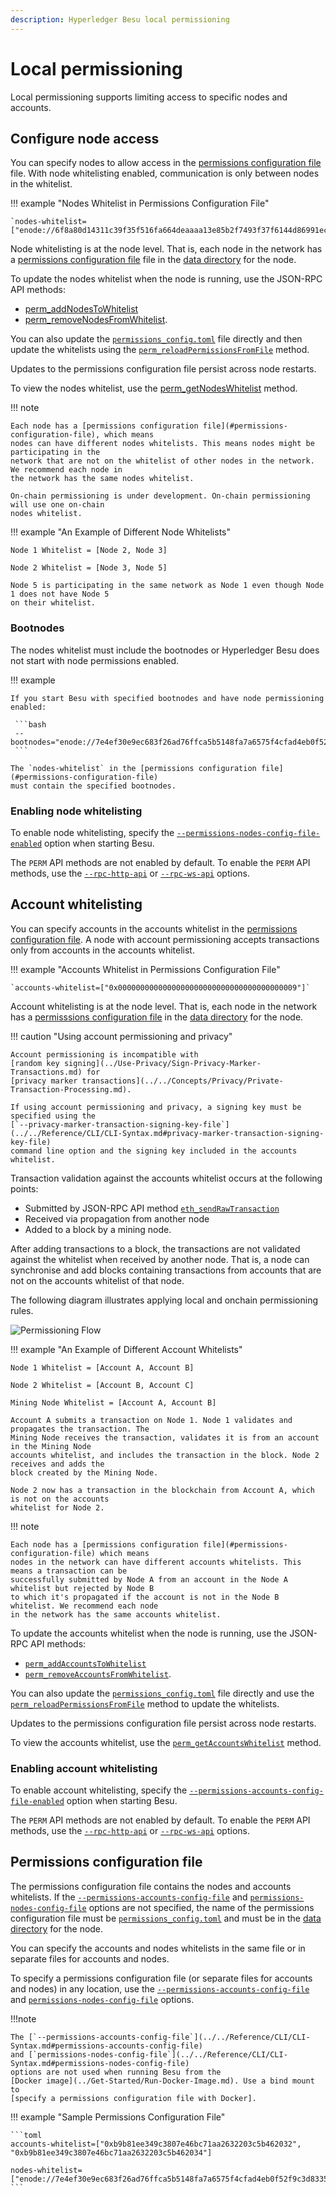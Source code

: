 ```yaml
---
description: Hyperledger Besu local permissioning
---
```


# Local permissioning

Local permissioning supports limiting access to specific nodes and accounts.

## Configure node access

You can specify nodes to allow access in the
[permissions configuration file](#permissions-configuration-file) file. With node whitelisting
enabled, communication is only between nodes in the whitelist.

!!! example "Nodes Whitelist in Permissions Configuration File"

    `nodes-whitelist=["enode://6f8a80d14311c39f35f516fa664deaaaa13e85b2f7493f37f6144d86991ec012937307647bd3b9a82abe2974e1407241d54947bbb39763a4cac9f77166ad92a0@192.168.0.9:4567","enode://6f8a80d14311c39f35f516fa664deaaaa13e85b2f7493f37f6144d86991ec012937307647bd3b9a82abe2974e1407241d54947bbb39763a4cac9f77166ad92a0@192.169.0.9:4568"]`

Node whitelisting is at the node level. That is, each node in the network has a
[permissions configuration file](#permissions-configuration-file) file in the
[data directory](../../Reference/CLI/CLI-Syntax.md#data-path) for the node.

To update the nodes whitelist when the node is running, use the JSON-RPC API methods:

* [perm_addNodesToWhitelist](../../Reference/API-Methods.md#perm_addnodestowhitelist)
* [perm_removeNodesFromWhitelist](../../Reference/API-Methods.md#perm_removenodesfromwhitelist).

You can also update the [`permissions_config.toml`](#permissions-configuration-file) file directly
and then update the whitelists using the
[`perm_reloadPermissionsFromFile`](../../Reference/API-Methods.md#perm_reloadpermissionsfromfile)
method.

Updates to the permissions configuration file persist across node restarts.

To view the nodes whitelist, use the
[perm_getNodesWhitelist](../../Reference/API-Methods.md#perm_getnodeswhitelist) method.

!!! note

    Each node has a [permissions configuration file](#permissions-configuration-file), which means
    nodes can have different nodes whitelists. This means nodes might be participating in the
    network that are not on the whitelist of other nodes in the network. We recommend each node in
    the network has the same nodes whitelist.

    On-chain permissioning is under development. On-chain permissioning will use one on-chain
    nodes whitelist.

!!! example "An Example of Different Node Whitelists"

    Node 1 Whitelist = [Node 2, Node 3]

    Node 2 Whitelist = [Node 3, Node 5]

    Node 5 is participating in the same network as Node 1 even though Node 1 does not have Node 5
    on their whitelist.

### Bootnodes

The nodes whitelist must include the bootnodes or Hyperledger Besu does not start
with node permissions enabled.

!!! example

    If you start Besu with specified bootnodes and have node permissioning enabled:

     ```bash
     --bootnodes="enode://7e4ef30e9ec683f26ad76ffca5b5148fa7a6575f4cfad4eb0f52f9c3d8335f4a9b6f9e66fcc73ef95ed7a2a52784d4f372e7750ac8ae0b544309a5b391a23dd7@127.0.0.1:30303","enode://2feb33b3c6c4a8f77d84a5ce44954e83e5f163e7a65f7f7a7fec499ceb0ddd76a46ef635408c513d64c076470eac86b7f2c8ae4fcd112cb28ce82c0d64ec2c94@127.0.0.1:30304","enode://7b61d5ee4b44335873e6912cb5dd3e3877c860ba21417c9b9ef1f7e500a82213737d4b269046d0669fb2299a234ca03443f25fe5f706b693b3669e5c92478ade@127.0.0.1:30305"
     ```

    The `nodes-whitelist` in the [permissions configuration file](#permissions-configuration-file)
    must contain the specified bootnodes.

### Enabling node whitelisting

To enable node whitelisting, specify the
[`--permissions-nodes-config-file-enabled`](../../Reference/CLI/CLI-Syntax.md#permissions-nodes-config-file-enabled)
option when starting Besu.

The `PERM` API methods are not enabled by default. To enable the `PERM` API methods, use the
[`--rpc-http-api`](../../Reference/CLI/CLI-Syntax.md#rpc-http-api) or
[`--rpc-ws-api`](../../Reference/CLI/CLI-Syntax.md#rpc-ws-api) options.

## Account whitelisting

You can specify accounts in the accounts whitelist in the
[permissions configuration file](#permissions-configuration-file). A node with account
permissioning accepts transactions only from accounts in the accounts whitelist.

!!! example "Accounts Whitelist in Permissions Configuration File"

    `accounts-whitelist=["0x0000000000000000000000000000000000000009"]`

Account whitelisting is at the node level. That is, each node in the network has a
[permisssions configuration file](#permissions-configuration-file) in the
[data directory](../../Reference/CLI/CLI-Syntax.md#data-path) for the node.

!!! caution "Using account permissioning and privacy"

    Account permissioning is incompatible with
    [random key signing](../Use-Privacy/Sign-Privacy-Marker-Transactions.md) for
    [privacy marker transactions](../../Concepts/Privacy/Private-Transaction-Processing.md).

    If using account permissioning and privacy, a signing key must be specified using the
    [`--privacy-marker-transaction-signing-key-file`](../../Reference/CLI/CLI-Syntax.md#privacy-marker-transaction-signing-key-file)
    command line option and the signing key included in the accounts whitelist.

Transaction validation against the accounts whitelist occurs at the following points:

* Submitted by JSON-RPC API method
  [`eth_sendRawTransaction`](../../Reference/API-Methods.md#eth_sendrawtransaction)
* Received via propagation from another node
* Added to a block by a mining node.

After adding transactions to a block, the transactions are not validated against the whitelist when
received by another node. That is, a node can synchronise and add blocks containing transactions
from accounts that are not on the accounts whitelist of that node.

The following diagram illustrates applying local and onchain permissioning rules.

![Permissioning Flow](../../images/PermissioningFlow.png)

!!! example "An Example of Different Account Whitelists"

    Node 1 Whitelist = [Account A, Account B]

    Node 2 Whitelist = [Account B, Account C]

    Mining Node Whitelist = [Account A, Account B]

    Account A submits a transaction on Node 1. Node 1 validates and propagates the transaction. The
    Mining Node receives the transaction, validates it is from an account in the Mining Node
    accounts whitelist, and includes the transaction in the block. Node 2 receives and adds the
    block created by the Mining Node.

    Node 2 now has a transaction in the blockchain from Account A, which is not on the accounts
    whitelist for Node 2.

!!! note

    Each node has a [permissions configuration file](#permissions-configuration-file) which means
    nodes in the network can have different accounts whitelists. This means a transaction can be
    successfully submitted by Node A from an account in the Node A whitelist but rejected by Node B
    to which it's propagated if the account is not in the Node B whitelist. We recommend each node
    in the network has the same accounts whitelist.

To update the accounts whitelist when the node is running, use the JSON-RPC API methods:

* [`perm_addAccountsToWhitelist`](../../Reference/API-Methods.md#perm_addaccountstowhitelist)
* [`perm_removeAccountsFromWhitelist`](../../Reference/API-Methods.md#perm_removeaccountsfromwhitelist).

You can also update the [`permissions_config.toml`](#permissions-configuration-file) file directly
and use the
[`perm_reloadPermissionsFromFile`](../../Reference/API-Methods.md#perm_reloadpermissionsfromfile)
method to update the whitelists.

Updates to the permissions configuration file persist across node restarts.

To view the accounts whitelist, use the
[`perm_getAccountsWhitelist`](../../Reference/API-Methods.md#perm_getaccountswhitelist) method.

### Enabling account whitelisting

To enable account whitelisting, specify the
[`--permissions-accounts-config-file-enabled`](../../Reference/CLI/CLI-Syntax.md#permissions-accounts-config-file-enabled)
option when starting Besu.

The `PERM` API methods are not enabled by default. To enable the `PERM` API methods, use the
[`--rpc-http-api`](../../Reference/CLI/CLI-Syntax.md#rpc-http-api) or
[`--rpc-ws-api`](../../Reference/CLI/CLI-Syntax.md#rpc-ws-api) options.

## Permissions configuration file

The permissions configuration file contains the nodes and accounts whitelists. If the
[`--permissions-accounts-config-file`](../../Reference/CLI/CLI-Syntax.md#permissions-accounts-config-file)
and [`permissions-nodes-config-file`](../../Reference/CLI/CLI-Syntax.md#permissions-nodes-config-file)
options are not specified, the name of the permissions configuration file must be
[`permissions_config.toml`](#permissions-configuration-file) and must be in the
[data directory](../../Reference/CLI/CLI-Syntax.md#data-path) for the node.

You can specify the accounts and nodes whitelists in the same file or in separate files for
accounts and nodes.

To specify a permissions configuration file (or separate files for accounts and nodes) in any
location, use the
[`--permissions-accounts-config-file`](../../Reference/CLI/CLI-Syntax.md#permissions-accounts-config-file)
and
[`permissions-nodes-config-file`](../../Reference/CLI/CLI-Syntax.md#permissions-nodes-config-file)
options.

!!!note

    The [`--permissions-accounts-config-file`](../../Reference/CLI/CLI-Syntax.md#permissions-accounts-config-file)
    and [`permissions-nodes-config-file`](../../Reference/CLI/CLI-Syntax.md#permissions-nodes-config-file)
    options are not used when running Besu from the
    [Docker image](../Get-Started/Run-Docker-Image.md). Use a bind mount to
    [specify a permissions configuration file with Docker].

!!! example "Sample Permissions Configuration File"

    ```toml
    accounts-whitelist=["0xb9b81ee349c3807e46bc71aa2632203c5b462032", "0xb9b81ee349c3807e46bc71aa2632203c5b462034"]

    nodes-whitelist=["enode://7e4ef30e9ec683f26ad76ffca5b5148fa7a6575f4cfad4eb0f52f9c3d8335f4a9b6f9e66fcc73ef95ed7a2a52784d4f372e7750ac8ae0b544309a5b391a23dd7@127.0.0.1:30303","enode://2feb33b3c6c4a8f77d84a5ce44954e83e5f163e7a65f7f7a7fec499ceb0ddd76a46ef635408c513d64c076470eac86b7f2c8ae4fcd112cb28ce82c0d64ec2c94@127.0.0.1:30304","enode://7b61d5ee4b44335873e6912cb5dd3e3877c860ba21417c9b9ef1f7e500a82213737d4b269046d0669fb2299a234ca03443f25fe5f706b693b3669e5c92478ade@127.0.0.1:30305"]
    ```

<!-- Links -->
[specify a permissions configuration file with Docker]: ../Get-Started/Run-Docker-Image.md#permissions-configuration-file
